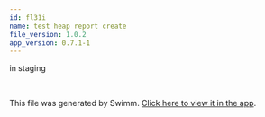 ```yaml
---
id: fl31i
name: test heap report create
file_version: 1.0.2
app_version: 0.7.1-1
---
```


in staging

<br/>

This file was generated by Swimm. [Click here to view it in the app](https://swimm-web-app.web.app/repos/Z2l0aHViJTNBJTNBc3ItZXh0ZW5zaW9uJTNBJTNBZG91ZWs=/docs/fl31i).